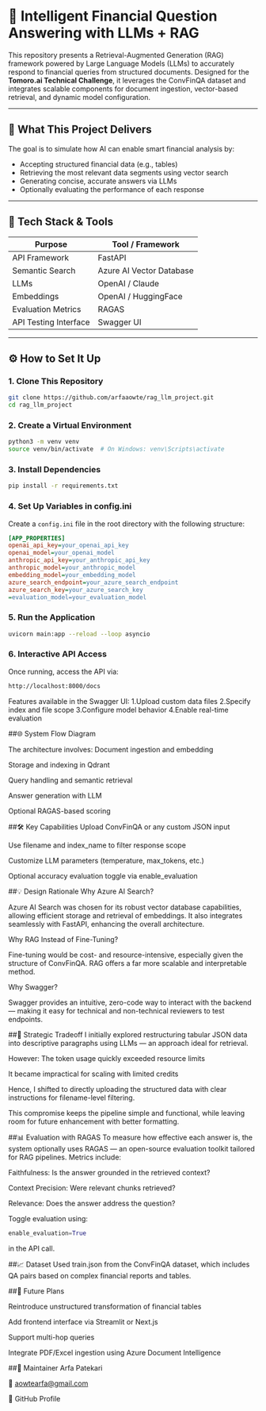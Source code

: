 # 💼 Intelligent Financial Question Answering with LLMs + RAG

This repository presents a Retrieval-Augmented Generation (RAG) framework powered by Large Language Models (LLMs) to accurately respond to financial queries from structured documents. Designed for the **Tomoro.ai Technical Challenge**, it leverages the ConvFinQA dataset and integrates scalable components for document ingestion, vector-based retrieval, and dynamic model configuration.

---

## 🎯 What This Project Delivers

The goal is to simulate how AI can enable smart financial analysis by:
- Accepting structured financial data (e.g., tables)
- Retrieving the most relevant data segments using vector search
- Generating concise, accurate answers via LLMs
- Optionally evaluating the performance of each response

---

## 🧠 Tech Stack & Tools

| Purpose               | Tool / Framework         |
|-----------------------|--------------------------|
| API Framework         | FastAPI                  |
| Semantic Search       | Azure AI Vector Database |
| LLMs                  | OpenAI / Claude          |
| Embeddings            | OpenAI / HuggingFace     |
| Evaluation Metrics    | RAGAS                    |
| API Testing Interface | Swagger UI               |

---

## ⚙️ How to Set It Up

### 1. Clone This Repository

```bash
git clone https://github.com/arfaaowte/rag_llm_project.git
cd rag_llm_project
```

### 2. Create a Virtual Environment

```bash
python3 -m venv venv
source venv/bin/activate  # On Windows: venv\Scripts\activate
```
### 3. Install Dependencies

```bash
pip install -r requirements.txt
```

### 4. Set Up Variables in config.ini

Create a `config.ini` file in the root directory with the following structure:

```ini
[APP_PROPERTIES]
openai_api_key=your_openai_api_key
openai_model=your_openai_model
anthropic_api_key=your_anthropic_api_key
anthropic_model=your_anthropic_model
embedding_model=your_embedding_model
azure_search_endpoint=your_azure_search_endpoint
azure_search_key=your_azure_search_key
=evaluation_model=your_evaluation_model
```

### 5. Run the Application

```bash
uvicorn main:app --reload --loop asyncio
```

### 6. Interactive API Access
Once running, access the API via:

```bash
http://localhost:8000/docs
```

Features available in the Swagger UI:
1.Upload custom data files
2.Specify index and file scope
3.Configure model behavior
4.Enable real-time evaluation


##🌐 System Flow Diagram

The architecture involves:
Document ingestion and embedding

Storage and indexing in Qdrant

Query handling and semantic retrieval

Answer generation with LLM

Optional RAGAS-based scoring

##🛠️ Key Capabilities
Upload ConvFinQA or any custom JSON input

Use filename and index_name to filter response scope

Customize LLM parameters (temperature, max_tokens, etc.)

Optional accuracy evaluation toggle via enable_evaluation

##💡 Design Rationale
Why Azure AI Search?

Azure AI Search was chosen for its robust vector database capabilities, allowing efficient storage and retrieval of embeddings. It also integrates seamlessly with FastAPI, enhancing the overall architecture.

Why RAG Instead of Fine-Tuning?

Fine-tuning would be cost- and resource-intensive, especially given the structure of ConvFinQA. RAG offers a far more scalable and interpretable method.

Why Swagger?

Swagger provides an intuitive, zero-code way to interact with the backend — making it easy for technical and non-technical reviewers to test endpoints.


##🔎 Strategic Tradeoff
I initially explored restructuring tabular JSON data into descriptive paragraphs using LLMs — an approach ideal for retrieval.                             

However:
The token usage quickly exceeded resource limits

It became impractical for scaling with limited credits

Hence, I shifted to directly uploading the structured data with clear instructions for filename-level filtering. 

This compromise keeps the pipeline simple and functional, while leaving room for future enhancement with better formatting.


##📊 Evaluation with RAGAS
To measure how effective each answer is, the system optionally uses RAGAS — an open-source evaluation toolkit tailored for RAG pipelines. Metrics include:

Faithfulness: Is the answer grounded in the retrieved context?

Context Precision: Were relevant chunks retrieved?

Relevance: Does the answer address the question?

Toggle evaluation using:
```python
enable_evaluation=True
```
in the API call.

##📈 Dataset
Used train.json from the ConvFinQA dataset, which includes QA pairs based on complex financial reports and tables.

##🌱 Future Plans

Reintroduce unstructured transformation of financial tables

Add frontend interface via Streamlit or Next.js

Support multi-hop queries

Integrate PDF/Excel ingestion using Azure Document Intelligence


##👤 Maintainer
Arfa Patekari

📧 aowtearfa@gmail.com

🔗 GitHub Profile